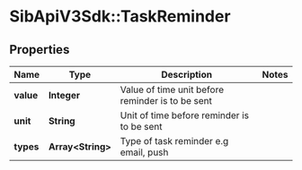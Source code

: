 # SibApiV3Sdk::TaskReminder

## Properties
Name | Type | Description | Notes
------------ | ------------- | ------------- | -------------
**value** | **Integer** | Value of time unit before reminder is to be sent | 
**unit** | **String** | Unit of time before reminder is to be sent | 
**types** | **Array&lt;String&gt;** | Type of task reminder e.g email, push | 


